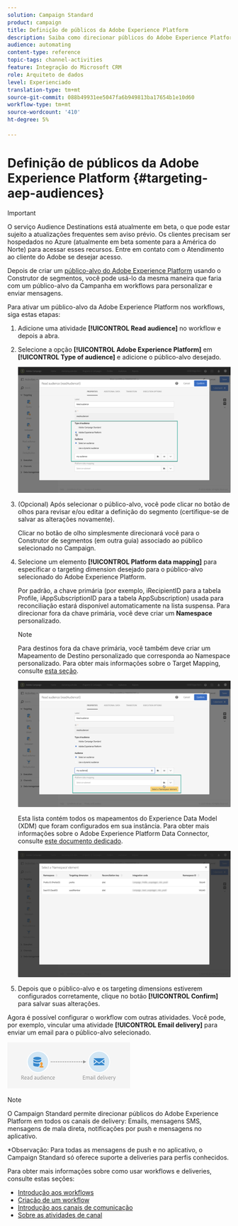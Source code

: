```yaml
---
solution: Campaign Standard
product: campaign
title: Definição de públicos da Adobe Experience Platform
description: Saiba como direcionar públicos do Adobe Experience Platform em fluxos de trabalho.
audience: automating
content-type: reference
topic-tags: channel-activities
feature: Integração do Microsoft CRM
role: Arquiteto de dados
level: Experienciado
translation-type: tm+mt
source-git-commit: 088b49931ee5047fa6b949813ba17654b1e10d60
workflow-type: tm+mt
source-wordcount: '410'
ht-degree: 5%

---
```



# Definição de públicos da Adobe Experience Platform {#targeting-aep-audiences}

>[!IMPORTANT]
>
>O serviço Audience Destinations está atualmente em beta, o que pode estar sujeito a atualizações frequentes sem aviso prévio. Os clientes precisam ser hospedados no Azure (atualmente em beta somente para a América do Norte) para acessar esses recursos. Entre em contato com o Atendimento ao cliente do Adobe se desejar acesso.

Depois de criar um [público-alvo do Adobe Experience Platform](../../integrating/using/aep-about-audience-destinations-service.md) usando o Construtor de segmentos, você pode usá-lo da mesma maneira que faria com um público-alvo da Campanha em workflows para personalizar e enviar mensagens.

Para ativar um público-alvo da Adobe Experience Platform nos workflows, siga estas etapas:

1. Adicione uma atividade **[!UICONTROL Read audience]** no workflow e depois a abra.

1. Selecione a opção **[!UICONTROL Adobe Experience Platform]** em **[!UICONTROL Type of audience]** e adicione o público-alvo desejado.

   ![](assets/aep_wkf_readaudience.png)

1. (Opcional) Após selecionar o público-alvo, você pode clicar no botão de olhos para revisar e/ou editar a definição do segmento (certifique-se de salvar as alterações novamente).

   Clicar no botão de olho simplesmente direcionará você para o Construtor de segmentos (em outra guia) associado ao público selecionado no Campaign.

1. Selecione um elemento **[!UICONTROL Platform data mapping]** para especificar o targeting dimension desejado para o público-alvo selecionado do Adobe Experience Platform.

   Por padrão, a chave primária (por exemplo, iRecipientID para a tabela Profile, iAppSubscriptionID para a tabela AppSubscription) usada para reconciliação estará disponível automaticamente na lista suspensa. Para direcionar fora da chave primária, você deve criar um **Namespace** personalizado.

   >[!NOTE]
   >
   >Para destinos fora da chave primária, você também deve criar um Mapeamento de Destino personalizado que corresponda ao Namespace personalizado. Para obter mais informações sobre o Target Mapping, consulte [esta seção](../../administration/using/target-mappings-in-campaign.md).

   ![](assets/aep_wkf_readaudience_namespace.png)

   Esta lista contém todos os mapeamentos do Experience Data Model (XDM) que foram configurados em sua instância. Para obter mais informações sobre o Adobe Experience Platform Data Connector, consulte [este documento dedicado](../../integrating/using/aep-about-data-connector.md).

   ![](assets/aep_wkf_readaudience_namespace2.png)

1. Depois que o público-alvo e os targeting dimensions estiverem configurados corretamente, clique no botão **[!UICONTROL Confirm]** para salvar suas alterações.

Agora é possível configurar o workflow com outras atividades. Você pode, por exemplo, vincular uma atividade **[!UICONTROL Email delivery]** para enviar um email para o público-alvo selecionado.

![](assets/aep_wkf_email.png)

>[!NOTE]
>
>O Campaign Standard permite direcionar públicos do Adobe Experience Platform em todos os canais de delivery: Emails, mensagens SMS, mensagens de mala direta, notificações por push e mensagens no aplicativo.
>
>*Observação: Para todas as mensagens de push e no aplicativo, o Campaign Standard só oferece suporte a deliveries para perfis conhecidos.

Para obter mais informações sobre como usar workflows e deliveries, consulte estas seções:

* [Introdução aos workflows](../../automating/using/get-started-workflows.md)
* [Criação de um workflow](../../automating/using/building-a-workflow.md)
* [Introdução aos canais de comunicação](../../channels/using/get-started-communication-channels.md)
* [Sobre as atividades de canal](../../automating/using/about-channel-activities.md)
